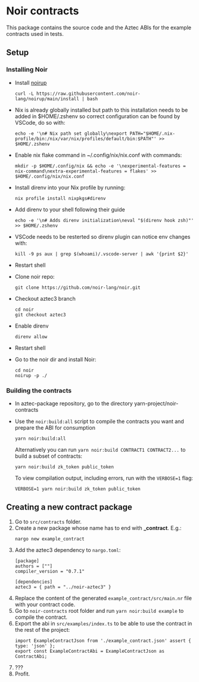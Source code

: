 # Noir contracts

This package contains the source code and the Aztec ABIs for the example contracts used in tests.

## Setup

### Installing Noir

- Install [noirup](https://github.com/noir-lang/noirup)
  ```
  curl -L https://raw.githubusercontent.com/noir-lang/noirup/main/install | bash
  ```
- Nix is already globally installed but path to this installation needs to be added in $HOME/.zshenv so correct configuration can be found by VSCode, do so with:
  ```
  echo -e '\n# Nix path set globally\nexport PATH="$HOME/.nix-profile/bin:/nix/var/nix/profiles/default/bin:$PATH"' >> $HOME/.zshenv
  ```
- Enable nix flake command in ~/.config/nix/nix.conf with commands:
  ```
  mkdir -p $HOME/.config/nix && echo -e '\nexperimental-features = nix-command\nextra-experimental-features = flakes' >> $HOME/.config/nix/nix.conf
  ```
- Install direnv into your Nix profile by running:
  ```
  nix profile install nixpkgs#direnv
  ```
- Add direnv to your shell following their guide
  ```
  echo -e '\n# Adds direnv initialization\neval "$(direnv hook zsh)"' >> $HOME/.zshenv
  ```
- VSCode needs to be resterted so direnv plugin can notice env changes with:
  ```
  kill -9 ps aux | grep $(whoami)/.vscode-server | awk '{print $2}'
  ```
- Restart shell

- Clone noir repo:
  ```
  git clone https://github.com/noir-lang/noir.git
  ```

- Checkout aztec3 branch
  ```
  cd noir
  git checkout aztec3
  ```

- Enable direnv
  ```
  direnv allow
  ```

- Restart shell

- Go to the noir dir and install Noir:
  ```
  cd noir
  noirup -p ./
  ```

### Building the contracts

- In aztec-package repository, go to the directory yarn-project/noir-contracts

- Use the `noir:build:all` script to compile the contracts you want and prepare the ABI for consumption
  ```
  yarn noir:build:all
  ```

  Alternatively you can run `yarn noir:build CONTRACT1 CONTRACT2...` to build a subset of contracts:

  ```
  yarn noir:build zk_token public_token
  ```

  To view compilation output, including errors, run with the `VERBOSE=1` flag:

  ```
  VERBOSE=1 yarn noir:build zk_token public_token
  ```

## Creating a new contract package
1. Go to `src/contracts` folder.
2. Create a new package whose name has to end with **_contract**. E.g.:
    ```
    nargo new example_contract
    ```
3. Add the aztec3 dependency to `nargo.toml`:
    ```
    [package]
    authors = [""]
    compiler_version = "0.7.1"

    [dependencies]
    aztec3 = { path = "../noir-aztec3" }
    ```
4. Replace the content of the generated `example_contract/src/main.nr` file with your contract code.
4. Go to `noir-contracts` root folder and run `yarn noir:build example` to compile the contract.
5. Export the abi in `src/examples/index.ts` to be able to use the contract in the rest of the project:
    ```
    import ExampleContractJson from './example_contract.json' assert { type: 'json' };
    export const ExampleContractAbi = ExampleContractJson as ContractAbi;
    ```
6. ???
7. Profit.